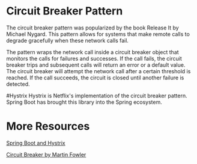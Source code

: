 # Circuit Breaker Pattern

The circuit breaker pattern was popularized by the book Release It by Michael
Nygard.  This pattern allows for systems that make remote calls to degrade
gracefully when these network calls fail.

The pattern wraps the network call inside a circuit breaker object that monitors
the calls for failures and successes.  If the call fails, the circuit breaker
trips and subsequent calls will return an error or a default value.  The
circuit breaker will attempt the network call after a certain threshold is
reached.  If the call succeeds, the circuit is closed until another failure is
detected.

#Hystrix
Hystrix is Netflix's implementation of the circuit breaker pattern.  Spring Boot
has brought this library into the Spring ecosystem.

# More Resources
[Spring Boot and Hystrix](https://spring.io/guides/gs/circuit-breaker/)

[Circuit Breaker by Martin Fowler](https://martinfowler.com/bliki/CircuitBreaker.html)
